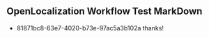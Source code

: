 ## OpenLocalization Workflow Test MarkDown
* 81871bc8-63e7-4020-b73e-97ac5a3b102a thanks!

<!--HONumber=Aug16_HO4-->


